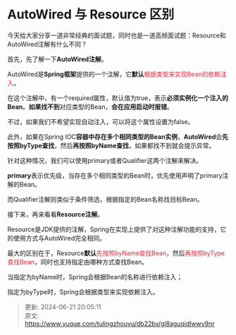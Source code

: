 # AutoWired 与 Resource 区别

今天给大家分享一道非常经典的面试题，同时也是一道高频面试题：Resource和AutoWired注解有什么不同？

首先，先了解一下**AutoWired注解**。

AutoWired是**Spring框架**提供的一个注解，它**默认**<font style="color:#DF2A3F;">根据类型来实现Bean的依赖注入</font>。

在这个注解中，有一个required属性，默认值为true，表示**必须实例化一个注入的Bean**。**如果找不到**对应类型的Bean，**会在应用启动时报错**。

不过，如果我们不希望实现自动注入，可以将这个属性设置为false。

此外，如果在Spring IOC**容器中存在多个相同类型的Bean实例**，**AutoWired**会**先按照byType查找**，然后**再按照byName查找**，如果都找不到就会提示异常。

针对这种情况，我们可以使用primary或者Qualifier这两个注解来解决。

**primary**表示优先级，当存在多个相同类型的Bean时，优先使用声明了primary注解的Bean。

而Qualifier注解则类似于条件筛选，根据指定的Bean名称找目标Bean。

接下来，再来看看**Resource注解**。

Resource是JDK提供的注解，Spring在实现上提供了对这种注解功能的支持，它的使用方式与AutoWired完全相同。

最大的区别在于，Resource**默认**<font style="color:#DF2A3F;">先按照byName查找Bean</font>，然后<font style="color:#DF2A3F;">再按照byType查找Bean</font>，同时也支持指定由哪种方式查找Bean。

当指定为byName时，Spring会根据Bean的名称进行依赖注入；

指定为byType时，Spring会根据类型来实现依赖注入。



> 更新: 2024-06-21 20:05:11  
> 原文: <https://www.yuque.com/tulingzhouyu/db22bv/gl8aguqidlwwv9nr>
